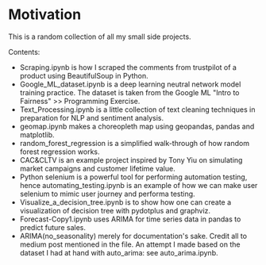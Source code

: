 # Motivation
This is a random collection of all my small side projects. 

Contents:

- Scraping.ipynb is how I scraped the comments from trustpilot of a product using BeautifulSoup in Python.
- Google_ML_dataset.ipynb is a deep learning neutral network model training practice. The dataset is taken from the Google ML "Intro to Fairness" >> Programming Exercise.
- Text_Processing.ipynb is a little collection of text cleaning techniques in preparation for NLP and sentiment analysis.
- geomap.ipynb makes a choreopleth map using geopandas, pandas and matplotlib.
- random_forest_regression is a simplified walk-through of how random forest regression works.
- CAC&CLTV is an example project inspired by Tony Yiu on simulating market campaigns and customer lifetime value.
- Python selenium is a powerful tool for performing automation testing, hence automating_testing.ipynb is an example of how we can make user selenium to mimic user journey and performa testing.
- Visualize_a_decision_tree.ipynb is to show how one can create a visualization of decision tree with pydotplus and graphviz.
- Forecast-Copy1.ipynb uses ARIMA for time series data in pandas to predict future sales. 
- ARIMA(no_seasonality) merely for documentation's sake. Credit all to medium post mentioned in the file. An attempt I made based on the dataset I had at hand with auto_arima: see auto_arima.ipynb.
